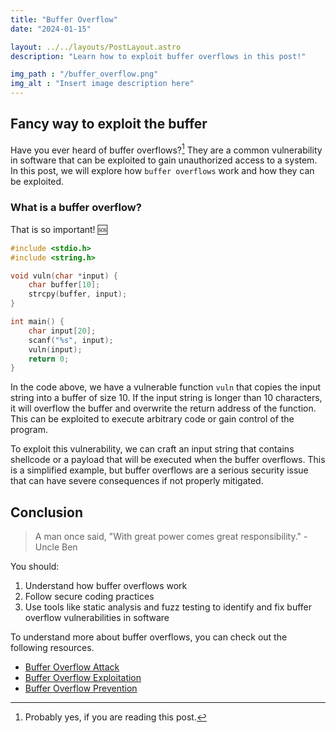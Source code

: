 ```yaml
---
title: "Buffer Overflow"
date: "2024-01-15"

layout: ../../layouts/PostLayout.astro
description: "Learn how to exploit buffer overflows in this post!"

img_path : "/buffer_overflow.png"
img_alt : "Insert image description here"
---
```


## Fancy way to exploit the buffer

Have you ever heard of buffer overflows?[^1] They are a common vulnerability in software that can be exploited to gain unauthorized access to a system. In this post, we will explore how ``buffer overflows`` work and how they can be exploited.

### What is a buffer overflow?

That is so important! 🆘

```c
#include <stdio.h>
#include <string.h>

void vuln(char *input) {
    char buffer[10];
    strcpy(buffer, input);
}

int main() {
    char input[20];
    scanf("%s", input);
    vuln(input);
    return 0;
}
```

In the code above, we have a vulnerable function `vuln` that copies the input string into a buffer of size 10. If the input string is longer than 10 characters, it will overflow the buffer and overwrite the return address of the function. This can be exploited to execute arbitrary code or gain control of the program.

To exploit this vulnerability, we can craft an input string that contains shellcode or a payload that will be executed when the buffer overflows. This is a simplified example, but buffer overflows are a serious security issue that can have severe consequences if not properly mitigated.

## Conclusion

> A man once said, "With great power comes great responsibility." - Uncle Ben

You should:

1. Understand how buffer overflows work
2. Follow secure coding practices
3. Use tools like static analysis and fuzz testing to identify and fix buffer overflow vulnerabilities in software

To understand more about buffer overflows, you can check out the following resources.

- [Buffer Overflow Attack](https://en.wikipedia.org/wiki/Buffer_overflow)
- [Buffer Overflow Exploitation](https://owasp.org/www-community/attacks/Buffer_Overflow)
- [Buffer Overflow Prevention](https://www.owasp.org/index.php/Buffer_Overflow)

[^1]: Probably yes, if you are reading this post.
